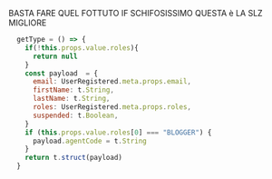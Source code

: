 BASTA FARE QUEL FOTTUTO IF SCHIFOSISSIMO QUESTA è LA SLZ MIGLIORE 

``` javascript 
  getType = () => {
    if(!this.props.value.roles){
      return null
    }
    const payload  = {
      email: UserRegistered.meta.props.email,
      firstName: t.String,
      lastName: t.String,
      roles: UserRegistered.meta.props.roles,
      suspended: t.Boolean,
    }
    if (this.props.value.roles[0] === "BLOGGER") {
      payload.agentCode = t.String
    }       
    return t.struct(payload)
  }
```
